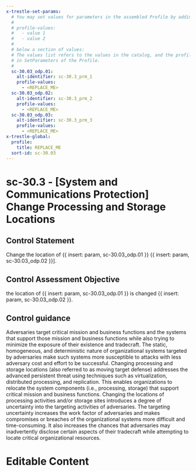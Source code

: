 ```yaml
---
x-trestle-set-params:
  # You may set values for parameters in the assembled Profile by adding
  #
  # profile-values:
  #   - value 1
  #   - value 2
  #
  # below a section of values:
  # The values list refers to the values in the catalog, and the profile-values represent values
  # in SetParameters of the Profile.
  #
  sc-30.03_odp.01:
    alt-identifier: sc-30.3_prm_1
    profile-values:
      - <REPLACE_ME>
  sc-30.03_odp.02:
    alt-identifier: sc-30.3_prm_2
    profile-values:
      - <REPLACE_ME>
  sc-30.03_odp.03:
    alt-identifier: sc-30.3_prm_3
    profile-values:
      - <REPLACE_ME>
x-trestle-global:
  profile:
    title: REPLACE_ME
  sort-id: sc-30.03
---
```


# sc-30.3 - \[System and Communications Protection\] Change Processing and Storage Locations

## Control Statement

Change the location of {{ insert: param, sc-30.03_odp.01 }} {{ insert: param, sc-30.03_odp.02 }}].

## Control Assessment Objective

the location of {{ insert: param, sc-30.03_odp.01 }} is changed {{ insert: param, sc-30.03_odp.02 }}.

## Control guidance

Adversaries target critical mission and business functions and the systems that support those mission and business functions while also trying to minimize the exposure of their existence and tradecraft. The static, homogeneous, and deterministic nature of organizational systems targeted by adversaries make such systems more susceptible to attacks with less adversary cost and effort to be successful. Changing processing and storage locations (also referred to as moving target defense) addresses the advanced persistent threat using techniques such as virtualization, distributed processing, and replication. This enables organizations to relocate the system components (i.e., processing, storage) that support critical mission and business functions. Changing the locations of processing activities and/or storage sites introduces a degree of uncertainty into the targeting activities of adversaries. The targeting uncertainty increases the work factor of adversaries and makes compromises or breaches of the organizational systems more difficult and time-consuming. It also increases the chances that adversaries may inadvertently disclose certain aspects of their tradecraft while attempting to locate critical organizational resources.

# Editable Content

<!-- Make additions and edits below -->
<!-- The above represents the contents of the control as received by the profile, prior to additions. -->
<!-- If the profile makes additions to the control, they will appear below. -->
<!-- The above markdown may not be edited but you may edit the content below, and/or introduce new additions to be made by the profile. -->
<!-- If there is a yaml header at the top, parameter values may be edited. Use --set-parameters to incorporate the changes during assembly. -->
<!-- The content here will then replace what is in the profile for this control, after running profile-assemble. -->
<!-- The current profile has no added parts for this control, but you may add new ones here. -->
<!-- Each addition must have a heading either of the form ## Control my_addition_name -->
<!-- or ## Part a. (where the a. refers to one of the control statement labels.) -->
<!-- "## Control" parts are new parts added after the statement part. -->
<!-- "## Part" parts are new parts added into the top-level statement part with that label. -->
<!-- Subparts may be added with nested hash levels of the form ### My Subpart Name -->
<!-- underneath the parent ## Control or ## Part being added -->
<!-- See https://ibm.github.io/compliance-trestle/tutorials/ssp_profile_catalog_authoring/ssp_profile_catalog_authoring for guidance. -->
